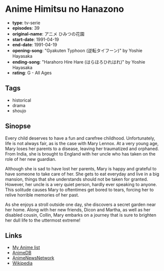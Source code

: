 # Anime Himitsu no Hanazono

-   **type**: tv-serie
-   **episodes**: 39
-   **original-name**: アニメ ひみつの花園
-   **start-date**: 1991-04-19
-   **end-date**: 1991-04-19
-   **opening-song**: "Gyakuten Typhoon (逆転タイフーン)" by Yoshie Hayasaka
-   **ending-song**: "Harahoro Hire Hare (はらほろひれはれ)" by Yoshie Hayasaka
-   **rating**: G - All Ages

## Tags

-   historical
-   drama
-   shoujo

## Sinopse

Every child deserves to have a fun and carefree childhood. Unfortunately, life is not always fair, as is the case with Mary Lennox. At a very young age, Mary loses her parents to a disease, leaving her traumatized and orphaned. From India, she is brought to England with her uncle who has taken on the role of her new guardian.

Although she is sad to have lost her parents, Mary is happy and grateful to have someone to take care of her. She gets to eat everyday and live in a big mansion, things that she understands should not be taken for granted. However, her uncle is a very quiet person, hardly ever speaking to anyone. This solitude causes Mary to oftentimes get bored to tears, forcing her to relive horrible memories of her past.

As she enjoys a stroll outside one day, she discovers a secret garden near her home. Along with her new friends, Dicon and Martha, as well as her disabled cousin, Collin, Mary embarks on a journey that is sure to brighten her dull life to the uttermost extreme!

## Links

-   [My Anime list](https://myanimelist.net/anime/2810/Anime_Himitsu_no_Hanazono)
-   [AnimeDB](http://anidb.info/perl-bin/animedb.pl?show=anime&aid=3671)
-   [AnimeNewsNetwork](http://www.animenewsnetwork.com/encyclopedia/anime.php?id=1109)
-   [Wikipedia](http://ja.wikipedia.org/wiki/アニメひみつの花園)
